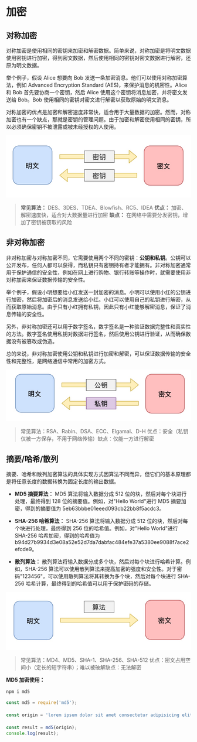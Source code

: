 # 加密

## 对称加密

对称加密是使用相同的密钥来加密和解密数据。简单来说，对称加密是将明文数据使用密钥进行加密，得到密文数据，然后使用相同的密钥对密文数据进行解密，还原为明文数据。

举个例子，假设 Alice 想要向 Bob 发送一条加密消息。他们可以使用对称加密算法，例如 Advanced Encryption Standard (AES)，来保护消息的机密性。Alice 和 Bob 首先要协商一个密钥，然后 Alice 使用这个密钥将消息加密，并将密文发送给 Bob。Bob 使用相同的密钥对密文进行解密以获取原始的明文消息。

对称加密的优点是加密和解密速度非常快，适合用于大量数据的加密。然而，对称加密也有一个缺点，那就是密钥的管理问题。由于加密和解密使用相同的密钥，所以必须确保密钥不被泄露或被未经授权的人使用。

![](./images/16807652176140.jpg)

> **常见算法：** DES、3DES、TDEA、Blowfish、RC5、IDEA **优点：** 加密、解密速度快，适合对大数据量进行加密 **缺点：** 在网络中需要分发密钥，增加了密钥被窃取的风险

## 非对称加密

非对称加密与对称加密不同，它需要使用两个不同的密钥：**公钥和私钥**。公钥可以公开发布，任何人都可以获得，而私钥只有密钥持有者才能拥有。非对称加密通常用于保护通信的安全性，例如在网上进行购物、银行转账等操作时，就需要使用非对称加密来保证数据传输的安全性。

举个例子，假设小明想要给小红发送一封加密的消息。小明可以使用小红的公钥进行加密，然后将加密后的消息发送给小红。小红可以使用自己的私钥进行解密，从而获取原始消息。由于只有小红拥有私钥，因此只有小红能够解密消息，保证了消息传输的安全性。

另外，非对称加密还可以用于数字签名，数字签名是一种验证数据完整性和真实性的方法。数字签名使用私钥对数据进行签名，然后使用公钥进行验证，从而确保数据没有被篡改或伪造。

总的来说，非对称加密使用公钥和私钥进行加密和解密，可以保证数据传输的安全性和完整性，是网络通信中常用的加密方式。

![](./images/16807652417568.jpg)

> 常见算法：RSA、Rabin、DSA、ECC、Elgamal、D-H 优点：安全（私钥仅被一方保存，不用于网络传输）缺点：仅能一方进行解密

## 摘要/哈希/散列

摘要、哈希和散列加密算法的具体实现方式因算法不同而异，但它们的基本原理都是将任意长度的数据转换为固定长度的输出数据。

- **MD5 摘要算法：** MD5 算法将输入数据分成 512 位的块，然后对每个块进行处理，最终得到 128 位的摘要值。例如，对"Hello World"进行 MD5 摘要加密，得到的摘要值为 5eb63bbbe01eeed093cb22bb8f5acdc3。

- **SHA-256 哈希算法：** SHA-256 算法将输入数据分成 512 位的块，然后对每个块进行处理，最终得到 256 位的哈希值。例如，对"Hello World"进行 SHA-256 哈希加密，得到的哈希值为 b94d27b9934d3e08a52e52d7da7dabfac484efe37a5380ee9088f7ace2efcde9。

- **散列算法：** 散列算法将输入数据分成多个块，然后对每个块进行哈希计算。例如，SHA-256 算法可以使用散列算法来提高加密的强度和安全性。对于密码"123456"，可以使用散列算法将其转换为多个块，然后对每个块进行 SHA-256 哈希计算，最终得到的哈希值可以用于保护密码的存储。

![](./images/16807655888550.jpg)

> 常见算法：MD4、MD5、SHA-1、SHA-256、SHA-512 优点：密文占用空间小（定长的短字符串）；难以被破解缺点：无法解密

**MD5 加密使用：**

```shell
npm i md5
```

```js
const md5 = require('md5');

const origin = 'lorem ipsum dolor sit amet consectetur adipisicing elit. Quisquam, quod.';

const result = md5(origin);
console.log(result);
```
